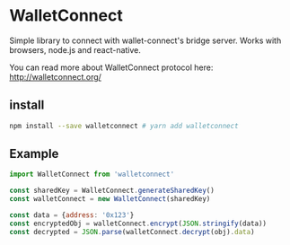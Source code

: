 # WalletConnect

Simple library to connect with wallet-connect's bridge server. Works with browsers, node.js and react-native.

You can read more about WalletConnect protocol here: http://walletconnect.org/

## install

```bash
npm install --save walletconnect # yarn add walletconnect
```

## Example

```js
import WalletConnect from 'walletconnect'

const sharedKey = WalletConnect.generateSharedKey()
const walletConnect = new WalletConnect(sharedKey)

const data = {address: '0x123'}
const encryptedObj = walletConnect.encrypt(JSON.stringify(data))
const decrypted = JSON.parse(walletConnect.decrypt(obj).data)
```
